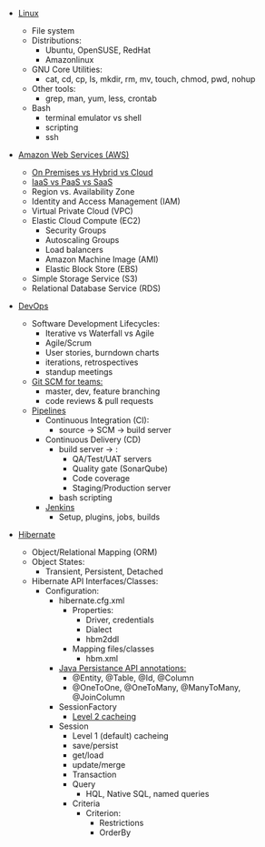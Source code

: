 - [Linux](https://www.tutorialspoint.com/unix/index.htm)
  - File system
  - Distributions:
    - Ubuntu, OpenSUSE, RedHat
    - Amazonlinux
  - GNU Core Utilities:
    - cat, cd, cp, ls, mkdir, rm, mv, touch, chmod, pwd, nohup
  - Other tools:
    - grep, man, yum, less, crontab
  - Bash
    - terminal emulator vs shell
    - scripting
    - ssh

- [Amazon Web Services (AWS)](https://docs.aws.amazon.com/)
  - [On Premises vs Hybrid vs Cloud](https://servicemuse.com/cloud-vs-on-premises-vs-hybrid/)
  - [IaaS vs PaaS vs SaaS](https://medium.com/datadriveninvestor/saas-vs-iaas-vs-paas-cloud-computing-models-explained-with-its-benefits-276298aea66d)
  - Region vs. Availability Zone
  - Identity and Access Management (IAM)
  - Virtual Private Cloud (VPC)
  - Elastic Cloud Compute (EC2)
    - Security Groups
    - Autoscaling Groups
    - Load balancers
    - Amazon Machine Image (AMI)
    - Elastic Block Store (EBS)
  - Simple Storage Service (S3)
  - Relational Database Service (RDS)

- [DevOps](https://www.atlassian.com/devops)
  - Software Development Lifecycles:
    - Iterative vs Waterfall vs Agile
    - Agile/Scrum
    - User stories, burndown charts
    - iterations, retrospectives
    - standup meetings
  - [Git SCM for teams:](https://nvie.com/posts/a-successful-git-branching-model/)
    - master, dev, feature branching
    - code reviews & pull requests
  - [Pipelines](https://www.atlassian.com/continuous-delivery/principles/continuous-integration-vs-delivery-vs-deployment)
    - Continuous Integration (CI):
      - source -> SCM -> build server
    - Continuous Delivery (CD)
      - build server -> :
        - QA/Test/UAT servers
        - Quality gate (SonarQube)
        - Code coverage
        - Staging/Production server
      - bash scripting
    - [Jenkins](https://jenkins.io/doc/)
      - Setup, plugins, jobs, builds

- [Hibernate](https://hibernate.org/orm/)
  - Object/Relational Mapping (ORM)
  - Object States:
    - Transient, Persistent, Detached
  - Hibernate API Interfaces/Classes:
    - Configuration:
      - hibernate.cfg.xml
        - Properties:
          - Driver, credentials
          - Dialect
          - hbm2ddl
        - Mapping files/classes
          - hbm.xml
      - [Java Persistance API annotations:](https://docs.oracle.com/javaee/6/tutorial/doc/bnbpz.html)
        - @Entity, @Table, @Id, @Column
        - @OneToOne, @OneToMany, @ManyToMany, @JoinColumn
      - SessionFactory
        - [Level 2 cacheing](https://www.ehcache.org/)
      - Session
        - Level 1 (default) cacheing
        - save/persist
        - get/load
        - update/merge
        - Transaction
        - Query
          - HQL, Native SQL, named queries
        - Criteria
          - Criterion:
            - Restrictions
            - OrderBy
